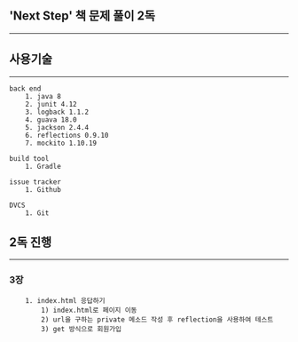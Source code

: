 ## 'Next Step' 책 문제 풀이 2독
----

## 사용기술
----
```
back end
	1. java 8
	2. junit 4.12
	3. logback 1.1.2
	4. guava 18.0
	5. jackson 2.4.4
	6. reflections 0.9.10
	7. mockito 1.10.19
```
```
build tool
	1. Gradle
```
```
issue tracker
	1. Github
```
```
DVCS
	1. Git
```

## 2독 진행
----

### 3장
```
	1. index.html 응답하기
		1) index.html로 페이지 이동
		2) url을 구하는 private 메소드 작성 후 reflection을 사용하여 테스트
		3) get 방식으로 회원가입
```